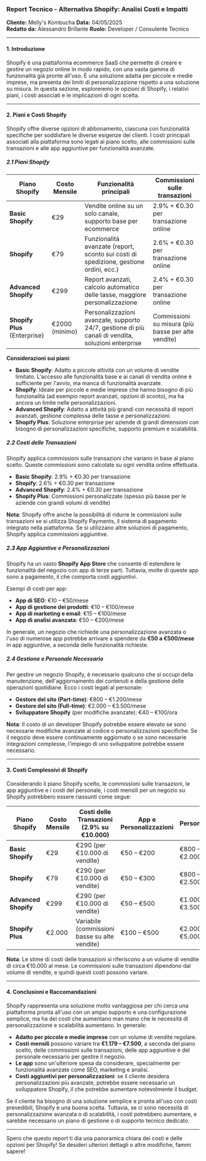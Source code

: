 ### **Report Tecnico - Alternativa Shopify: Analisi Costi e Impatti**

**Cliente:** Melly's Kombucha
**Data:** 04/05/2025  
**Redatto da:** Alessandro Brillante 
**Ruolo:** Developer / Consulente Tecnico  

---

#### **1. Introduzione**

Shopify è una piattaforma ecommerce SaaS che permette di creare e gestire un negozio online in modo rapido, con una vasta gamma di funzionalità già pronte all'uso. È una soluzione adatta per piccole e medie imprese, ma presenta dei limiti di personalizzazione rispetto a una soluzione su misura. In questa sezione, esploreremo le opzioni di Shopify, i relativi piani, i costi associati e le implicazioni di ogni scelta.

---

#### **2. Piani e Costi Shopify**

Shopify offre diverse opzioni di abbonamento, ciascuna con funzionalità specifiche per soddisfare le diverse esigenze dei clienti. I costi principali associati alla piattaforma sono legati al piano scelto, alle commissioni sulle transazioni e alle app aggiuntive per funzionalità avanzate.

##### **2.1 Piani Shopify**

| Piano Shopify            | Costo Mensile | Funzionalità principali                          | Commissioni sulle transazioni           |
|--------------------------|---------------|-------------------------------------------------|-----------------------------------------|
| **Basic Shopify**         | €29           | Vendite online su un solo canale, supporto base per ecommerce | 2.9% + €0.30 per transazione online   |
| **Shopify**               | €79           | Funzionalità avanzate (report, sconto sui costi di spedizione, gestione ordini, ecc.) | 2.6% + €0.30 per transazione online   |
| **Advanced Shopify**      | €299          | Report avanzati, calcolo automatico delle tasse, maggiore personalizzazione | 2.4% + €0.30 per transazione online   |
| **Shopify Plus** (Enterprise) | €2000 (minimo) | Personalizzazioni avanzate, supporto 24/7, gestione di più canali di vendita, soluzioni enterprise | Commissioni su misura (più basse per alte vendite) |

**Considerazioni sui piani**:
- **Basic Shopify**: Adatto a piccole attività con un volume di vendite limitato. L'accesso alle funzionalità base e ai canali di vendita online è sufficiente per l'avvio, ma manca di funzionalità avanzate.
- **Shopify**: Ideale per piccole e medie imprese che hanno bisogno di più funzionalità (ad esempio report avanzati, opzioni di sconto), ma ha ancora un limite nelle personalizzazioni.
- **Advanced Shopify**: Adatto a attività più grandi con necessità di report avanzati, gestione complessa delle tasse e personalizzazioni.
- **Shopify Plus**: Soluzione enterprise per aziende di grandi dimensioni con bisogno di personalizzazioni specifiche, supporto premium e scalabilità.

##### **2.2 Costi delle Transazioni**

Shopify applica commissioni sulle transazioni che variano in base al piano scelto. Queste commissioni sono calcolate su ogni vendita online effettuata. 

- **Basic Shopify**: 2.9% + €0.30 per transazione
- **Shopify**: 2.6% + €0.30 per transazione
- **Advanced Shopify**: 2.4% + €0.30 per transazione
- **Shopify Plus**: Commissioni personalizzate (spesso più basse per le aziende con grandi volumi di vendite)

**Nota**: Shopify offre anche la possibilità di ridurre le commissioni sulle transazioni se si utilizza Shopify Payments, il sistema di pagamento integrato nella piattaforma. Se si utilizzano altre soluzioni di pagamento, Shopify applica commissioni aggiuntive.

##### **2.3 App Aggiuntive e Personalizzazioni**

Shopify ha un vasto **Shopify App Store** che consente di estendere le funzionalità del negozio con app di terze parti. Tuttavia, molte di queste app sono a pagamento, il che comporta costi aggiuntivi.

Esempi di costi per app:
- **App di SEO**: €10 – €50/mese
- **App di gestione dei prodotti**: €10 – €100/mese
- **App di marketing e email**: €15 – €100/mese
- **App di analisi avanzata**: €50 – €200/mese

In generale, un negozio che richiede una personalizzazione avanzata o l'uso di numerose app potrebbe arrivare a spendere da **€50 a €500/mese** in app aggiuntive, a seconda delle funzionalità richieste.

##### **2.4 Gestione e Personale Necessario**

Per gestire un negozio Shopify, è necessario qualcuno che si occupi della manutenzione, dell'aggiornamento dei contenuti e della gestione delle operazioni quotidiane. Ecco i costi legati al personale:

- **Gestore del sito (Part-time)**: €800 – €1.200/mese
- **Gestore del sito (Full-time)**: €2.000 – €3.500/mese
- **Sviluppatore Shopify** (per modifiche avanzate): €40 – €100/ora

**Nota**: Il costo di un developer Shopify potrebbe essere elevato se sono necessarie modifiche avanzate al codice o personalizzazioni specifiche. Se il negozio deve essere continuamente aggiornato o se sono necessarie integrazioni complesse, l'impiego di uno sviluppatore potrebbe essere necessario.

---

#### **3. Costi Complessivi di Shopify**

Considerando il piano Shopify scelto, le commissioni sulle transazioni, le app aggiuntive e i costi del personale, i costi mensili per un negozio su Shopify potrebbero essere riassunti come segue:

| Piano Shopify             | Costo Mensile | Costi delle Transazioni (2.9% su €10.000) | App e Personalizzazioni | Personale | Totale Mensile Stimato |
|---------------------------|---------------|-------------------------------------------|-------------------------|-----------|------------------------|
| **Basic Shopify**          | €29           | €290 (per €10.000 di vendite)             | €50 – €200              | €800 – €2.000 | **€1.179 - €2.519**      |
| **Shopify**                | €79           | €290 (per €10.000 di vendite)             | €50 – €300              | €800 – €2.500 | **€1.219 - €2.879**      |
| **Advanced Shopify**       | €299          | €290 (per €10.000 di vendite)             | €50 – €500              | €1.000 – €3.500 | **€1.639 - €4.089**      |
| **Shopify Plus**           | €2.000        | Variabile (commissioni basse su alte vendite) | €100 – €500            | €2.000 – €5.000 | **€4.100 - €7.500**      |

**Nota**: Le stime di costi delle transazioni si riferiscono a un volume di vendite di circa €10.000 al mese. Le commissioni sulle transazioni dipendono dal volume di vendite, e quindi questi costi possono variare.

---

#### **4. Conclusioni e Raccomandazioni**

Shopify rappresenta una soluzione molto vantaggiosa per chi cerca una piattaforma pronta all'uso con un ampio supporto e una configurazione semplice, ma ha dei costi che aumentano man mano che le necessità di personalizzazione e scalabilità aumentano. In generale:

- **Adatto per piccole e medie imprese** con un volume di vendite regolare.
- **Costi mensili** possono variare tra **€1.179 – €7.500**, a seconda del piano scelto, delle commissioni sulle transazioni, delle app aggiuntive e del personale necessario per gestire il negozio.
- **Le app** sono un'ulteriore spesa da considerare, specialmente per funzionalità avanzate come SEO, marketing e analisi.
- **Costi aggiuntivi per personalizzazioni**: se il cliente desidera personalizzazioni più avanzate, potrebbe essere necessario un sviluppatore Shopify, il che potrebbe aumentare notevolmente il budget.

Se il cliente ha bisogno di una soluzione semplice e pronta all'uso con costi prevedibili, Shopify è una buona scelta. Tuttavia, se ci sono necessità di personalizzazione avanzata o di scalabilità, i costi potrebbero aumentare, e sarebbe necessario un piano di gestione o di supporto tecnico dedicato.

---

Spero che questo report ti dia una panoramica chiara dei costi e delle opzioni per Shopify! Se desideri ulteriori dettagli o altre modifiche, fammi sapere!